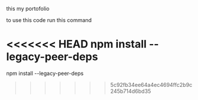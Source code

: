 this my portofolio 

to use this code run this command

<<<<<<< HEAD
npm install --legacy-peer-deps
=======
npm install --legacy-peer-deps
>>>>>>> 5c92fb34ee64a4ec4694ffc2b9c245b714d6bd35

